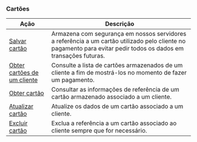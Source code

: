 ### Cartões

|Ação|Descrição|
|---|---|
|[Salvar cartão](https://www.mercadopago[FAKER][URL][DOMAIN]/developers/pt/reference/cards/_customers_customer_id_cards/post)|Armazena com segurança em nossos servidores a referência a um cartão utilizado pelo cliente no pagamento para evitar pedir todos os dados em transações futuras.|
|[Obter cartões de um cliente](https://www.mercadopago[FAKER][URL][DOMAIN]/developers/pt/reference/cards/_customers_customer_id_cards/get)|Consulte a lista de cartões armazenados de um cliente a fim de mostrá-los no momento de fazer um pagamento.|
|[Obter cartão](https://www.mercadopago[FAKER][URL][DOMAIN]/developers/pt/reference/cards/_customers_customer_id_cards_id/get)|Consultar as informações de referência de um cartão armazenado associado a um cliente.|
|[Atualizar cartão](https://www.mercadopago[FAKER][URL][DOMAIN]/developers/pt/reference/cards/_customers_customer_id_cards_id/put)|Atualize os dados de um cartão associado a um cliente.|
|[Excluir cartão](https://www.mercadopago[FAKER][URL][DOMAIN]/developers/pt/reference/cards/_customers_customer_id_cards_id/delete)|Exclua a referência a um cartão associado ao cliente sempre que for necessário.|




